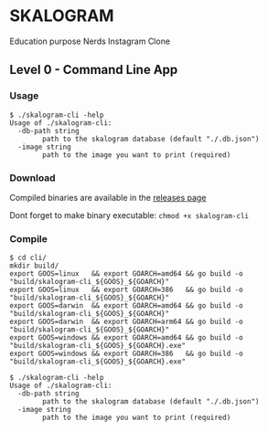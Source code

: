 # SKALOGRAM

Education purpose Nerds Instagram Clone

## Level 0 - Command Line App
### Usage
```
$ ./skalogram-cli -help
Usage of ./skalogram-cli:
  -db-path string
        path to the skalogram database (default "./.db.json")
  -image string
        path to the image you want to print (required)
```

### Download

Compiled binaries are available in the [releases page](https://github.com/skale-5/skalogram/releases)

Dont forget to make binary executable: `chmod +x skalogram-cli`

### Compile

```
$ cd cli/
mkdir build/
export GOOS=linux   && export GOARCH=amd64 && go build -o "build/skalogram-cli_${GOOS}_${GOARCH}"
export GOOS=linux   && export GOARCH=386   && go build -o "build/skalogram-cli_${GOOS}_${GOARCH}"
export GOOS=darwin  && export GOARCH=amd64 && go build -o "build/skalogram-cli_${GOOS}_${GOARCH}"
export GOOS=darwin  && export GOARCH=arm64 && go build -o "build/skalogram-cli_${GOOS}_${GOARCH}"
export GOOS=windows && export GOARCH=amd64 && go build -o "build/skalogram-cli_${GOOS}_${GOARCH}.exe"
export GOOS=windows && export GOARCH=386   && go build -o "build/skalogram-cli_${GOOS}_${GOARCH}.exe"

$ ./skalogram-cli -help
Usage of ./skalogram-cli:
  -db-path string
        path to the skalogram database (default "./.db.json")
  -image string
        path to the image you want to print (required)
```